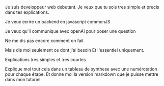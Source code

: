 
Je suis developpeur web debutant.
Je veux que tu sois tres simple et precis dans tes explications.

Je veux ecrire un backend en javascript commonJS

Je veux qu'il communique avec openAI pour poser une question

Ne me dis pas encore comment on fait

Mais dis moi seulement ce dont j'ai besoin
Et l'essentiel uniquement.

Explications tres simples et tres courtes

Explique moi tout cela dans un tableau de synthese avec une numérotation pour chaque étape.
Et donne moi la version markdown que je puisse mettre dans mon tutoriel



